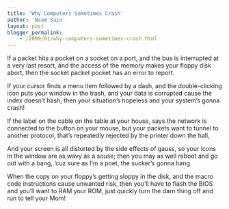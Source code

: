 ```yaml
---
title: 'Why Computers Sometimes Crash'
author: 'Noam Sain'
layout: post
blogger_permalink:
    - /2009/01/why-computers-sometimes-crash.html
---
```


If a packet hits a pocket on a socket on a port, and the bus is interrupted at a very last resort, and the access of the memory makes your floppy disk abort, then the socket packet pocket has an error to report.

If your cursor finds a menu item followed by a dash, and the double-clicking icon puts your window in the trash, and your data is corrupted cause the index doesn’t hash, then your situation’s hopeless and your system’s gonna crash!

If the label on the cable on the table at your house, says the network is connected to the button on your mouse, but your packets want to tunnel to another protocol, that’s repeatedly rejected by the printer down the hall,

And your screen is all distorted by the side effects of gauss, so your icons in the window are as wavy as a souse; then you may as well reboot and go out with a bang, ‘cuz sure as I’m a poet, the sucker’s gonna hang.

When the copy on your floppy’s getting sloppy in the disk, and the macro code instructions cause unwanted risk, then you’ll have to flash the BIOS and you’ll want to RAM your ROM, just quickly turn the darn thing off and run to tell your Mom!